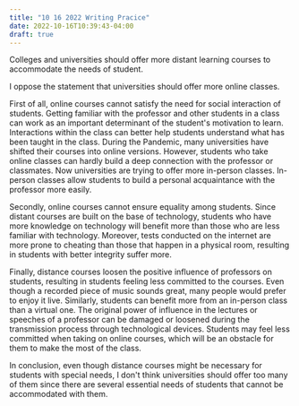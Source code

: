 ```yaml
---
title: "10 16 2022 Writing Pracice"
date: 2022-10-16T10:39:43-04:00
draft: true
---
```


Colleges and universities should offer more distant learning courses to accommodate the needs of student.

I oppose the statement that universities should offer more online classes.

First of all, online courses cannot satisfy the need for social interaction of students. Getting familiar with the professor and other students in a class can work as an important determinant of the student's motivation to learn. Interactions within the class can better help students understand what has been taught in the class. During the Pandemic, many universities have shifted their courses into online versions. However, students who take online classes can hardly build a deep connection with the professor or classmates. Now universities are trying to offer more in-person classes. In-person classes allow students to  build a personal acquaintance with the professor more easily.

Secondly, online courses cannot ensure equality among students. Since distant courses are built on the base of technology, students who have more knowledge on technology will benefit more than those who are less familiar with technology. Moreover, tests conducted on the internet are more prone to cheating than those that happen in a physical room, resulting in students with better integrity suffer more. 

Finally, distance courses loosen the positive influence of professors on students, resulting in students feeling less committed to the courses. Even though a recorded piece of music sounds great, many people would prefer to enjoy it live. Similarly, students can benefit more from an in-person class than a virtual one. The original power of influence in the lectures or speeches of a professor can be damaged or loosened during the transmission process through technological devices. Students may feel less committed when taking on online courses, which will be an obstacle for them to make the most of the class.

In conclusion, even though distance courses might be necessary for students with special needs, I don't think universities should offer too many of them since there are several essential needs of students that cannot be accommodated with them.
